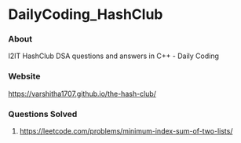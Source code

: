 # DailyCoding_HashClub

### About
I2IT HashClub DSA questions and answers in C++ - Daily Coding

### Website 
https://varshitha1707.github.io/the-hash-club/

### Questions Solved 

1. https://leetcode.com/problems/minimum-index-sum-of-two-lists/



